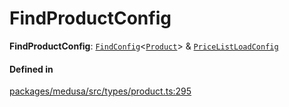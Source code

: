 # FindProductConfig

 **FindProductConfig**: [`FindConfig`](../interfaces/FindConfig.md)<[`Product`](../classes/Product.md)\> & [`PriceListLoadConfig`](PriceListLoadConfig.md)

#### Defined in

[packages/medusa/src/types/product.ts:295](https://github.com/medusajs/medusa/blob/3d9f5ae63/packages/medusa/src/types/product.ts#L295)
